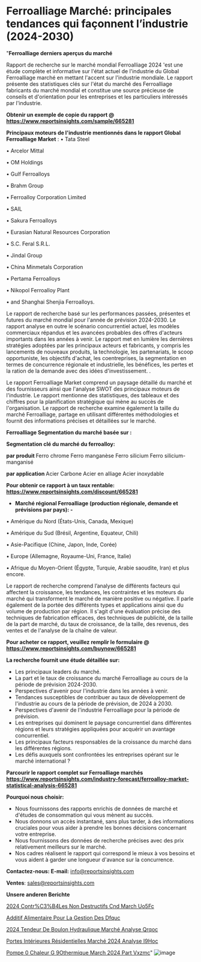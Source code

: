 # Ferroalliage Marché: principales tendances qui façonnent l’industrie (2024-2030)

"<strong>Ferroalliage derniers aperçus du marché</strong>

Rapport de recherche sur le marché mondial Ferroalliage 2024 'est une étude complète et informative sur l'état actuel de l'industrie du Global Ferroalliage marché en mettant l'accent sur l'industrie mondiale. Le rapport présente des statistiques clés sur l'état du marché des Ferroalliage fabricants du marché mondial et constitue une source précieuse de conseils et d'orientation pour les entreprises et les particuliers intéressés par l'industrie.

<strong>Obtenir un exemple de copie du rapport @ <a href=https://www.reportsinsights.com/sample/665281>https://www.reportsinsights.com/sample/665281</a></strong>

<strong>Principaux moteurs de l'industrie mentionnés dans le rapport Global Ferroalliage Market</strong> :
• Tata Steel

• Arcelor Mittal

• OM Holdings

• Gulf Ferroalloys

• Brahm Group

• Ferroalloy Corporation Limited

• SAIL

• Sakura Ferroalloys

• Eurasian Natural Resources Corporation

• S.C. Feral S.R.L.

• Jindal Group

• China Minmetals Corporation

• Pertama Ferroalloys

• Nikopol Ferroalloy Plant

• and Shanghai Shenjia Ferroalloys.

Le rapport de recherche basé sur les performances passées, présentes et futures du marché mondial pour l'année de prévision 2024-2030. Le rapport analyse en outre le scénario concurrentiel actuel, les modèles commerciaux répandus et les avancées probables des offres d'acteurs importants dans les années à venir. Le rapport met en lumière les dernières stratégies adoptées par les principaux acteurs et fabricants, y compris les lancements de nouveaux produits, la technologie, les partenariats, le scoop opportuniste, les objectifs d'achat, les coentreprises, la segmentation en termes de concurrence régionale et industrielle, les bénéfices, les pertes et la ration de la demande avec des idées d'investissement. .

Le rapport Ferroalliage Market comprend un paysage détaillé du marché et des fournisseurs ainsi que l'analyse SWOT des principaux moteurs de l'industrie. Le rapport mentionne des statistiques, des tableaux et des chiffres pour la planification stratégique qui mène au succès de l'organisation. Le rapport de recherche examine également la taille du marché Ferroalliage, partage en utilisant différentes méthodologies et fournit des informations précises et détaillées sur le marché.

<strong>Ferroalliage Segmentation du marché basée sur :</strong>

<strong> Segmentation clé du marché du ferroalloy: </strong>

<strong> par produit </strong>
Ferro chrome
Ferro manganèse
Ferro silicium
Ferro silicium-manganisé

<strong> par application </strong>
Acier Carbone
Acier en alliage
Acier inoxydable

<strong>Pour obtenir ce rapport à un taux rentable: <a href=https://www.reportsinsights.com/discount/665281>https://www.reportsinsights.com/discount/665281</a></strong>
<ul>
  <li><strong>Marché régional Ferroalliage (production régionale, demande et prévisions par pays): -</strong></li>
</ul>
• Amérique du Nord (États-Unis, Canada, Mexique)

• Amérique du Sud (Brésil, Argentine, Equateur, Chili)

• Asie-Pacifique (Chine, Japon, Inde, Corée)

• Europe (Allemagne, Royaume-Uni, France, Italie)

• Afrique du Moyen-Orient (Égypte, Turquie, Arabie saoudite, Iran) et plus encore.

Le rapport de recherche comprend l’analyse de différents facteurs qui affectent la croissance, les tendances, les contraintes et les moteurs du marché qui transforment le marché de manière positive ou négative. Il parle également de la portée des différents types et applications ainsi que du volume de production par région. Il s'agit d'une évaluation précise des techniques de fabrication efficaces, des techniques de publicité, de la taille de la part de marché, du taux de croissance, de la taille, des revenus, des ventes et de l'analyse de la chaîne de valeur.

<strong>Pour acheter ce rapport, veuillez remplir le formulaire @   <a href=https://www.reportsinsights.com/buynow/665281>https://www.reportsinsights.com/buynow/665281</a></strong>

<strong>La recherche fournit une étude détaillée sur:</strong>
<ul>
  <li>Les principaux leaders du marché.</li>
  <li>La part et le taux de croissance du marché Ferroalliage au cours de la période de prévision 2024-2030.</li>
  <li>Perspectives d'avenir pour l'industrie dans les années à venir.</li>
  <li>Tendances susceptibles de contribuer au taux de développement de l'industrie au cours de la période de prévision, de 2024 à 2030.</li>
  <li>Perspectives d'avenir de l'industrie Ferroalliage pour la période de prévision.</li>
  <li>Les entreprises qui dominent le paysage concurrentiel dans différentes régions et leurs stratégies appliquées pour acquérir un avantage concurrentiel.</li>
  <li>Les principaux facteurs responsables de la croissance du marché dans les différentes régions.</li>
  <li>Les défis auxquels sont confrontées les entreprises opérant sur le marché international ?</li>
</ul>

<strong>Parcourir le rapport complet sur Ferroalliage marchés <a href=https://www.reportsinsights.com/industry-forecast/ferroalloy-market-statistical-analysis-665281>https://www.reportsinsights.com/industry-forecast/ferroalloy-market-statistical-analysis-665281</a></strong>

<strong>Pourquoi nous choisir:</strong>
<ul>
  <li>Nous fournissons des rapports enrichis de données de marché et d'études de consommation qui vous mènent au succès.</li>
  <li>Nous donnons un accès instantané, sans plus tarder, à des informations cruciales pour vous aider à prendre les bonnes décisions concernant votre entreprise.</li>
  <li>Nous fournissons des données de recherche précises avec des prix relativement meilleurs sur le marché.</li>
  <li>Nos cadres réalisent le rapport qui correspond le mieux à vos besoins et vous aident à garder une longueur d'avance sur la concurrence.</li>
</ul>
<strong>Contactez-nous:
</strong><strong>E-mail:</strong> <a href=mailto:info@reportsinsights.com>info@reportsinsights.com</a>

<strong>Ventes</strong>: <a href=mailto:sales@reportsinsights.com>sales@reportsinsights.com</a>

<strong>Unsere anderen Berichte</strong>

<a href=https://www.linkedin.com/pulse/2024-contr%C3%B4les-non-destructifs-cnd-march%C3%A9-uo5fc/>2024 Contr%C3%B4Les Non Destructifs Cnd March Uo5Fc</a>

<a href=https://www.linkedin.com/pulse/additif-alimentaire-pour-la-gestion-des-dfquc/>Additif Alimentaire Pour La Gestion Des Dfquc</a>

<a href=https://www.linkedin.com/pulse/2024-tendeur-de-boulon-hydraulique-marché-analyse-qrqoc/>2024 Tendeur De Boulon Hydraulique Marché Analyse Qrqoc</a>

<a href=https://www.linkedin.com/pulse/portes-intérieures-résidentielles-marché-2024-analyse-i9hoc/>Portes Intérieures Résidentielles Marché 2024 Analyse I9Hoc</a>

<a href=https://www.linkedin.com/pulse/pompe-%C3%A0-chaleur-g%C3%A9othermique-march%C3%A9-2024-part-vxzmc/>Pompe  0 Chaleur G 9Othermique March 2024 Part Vxzmc</a>"
![image](https://github.com/daminid12/RImarketdynamics/assets/158430485/4d1e5746-c960-4720-99df-116bbd798f41)
